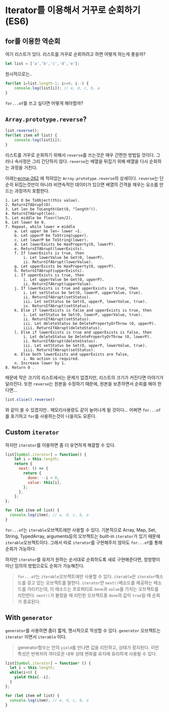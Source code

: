# Iterator를 이용해서 거꾸로 순회하기(ES6)

## for를 이용한 역순회

여기 리스트가 있다.
리스트를 거꾸로 순회하려고 하면 어떻게 하는게 좋을까?

``` js
let list = ['a','b','c','d','e'];
```

원시적으로는..

``` js
for(let i=list.length-1; i>=0; i--) {
    console.log(list[i]); // e, d, c, b, a
}
```

`for...of`를 쓰고 싶다면 어떻게 해아할까?

## `Array.prototype.reverse`?

``` js
list.reverse();
for(let item of list) {
    console.log(list[i]);
}
```

리스트를 거꾸로 순회하기 위해서 `reverse`를 쓰는것은 매우 간편한 방법일 것이다. 그러나 속사정은 그리 간단하지 않다. `reverse`는 배열을 뒤집기 위해 배열을 다시 순회하는 과정을 거친다.

아래는[ecma-262](https://www.ecma-international.org/ecma-262/6.0/#sec-array.prototype.reverse) 에 적혀있는 `Array.prototype.reverse`의 상세이다. `reverse`는 단순히 뒤집는것만이 아니라 비연속적인 데이터가 있으면 배열의 간격을 채우는 요소를 만드는 과정까지 포함한다. 

```
1. Let O be ToObject(this value).
2. ReturnIfAbrupt(O).
3. Let len be ToLength(Get(O, "length")).
4. ReturnIfAbrupt(len).
5. Let middle be floor(len/2).
6. Let lower be 0.
7. Repeat, while lower ≠ middle
    a. Let upper be len− lower −1.
    b. Let upperP be ToString(upper).
    c. Let lowerP be ToString(lower).
    d. Let lowerExists be HasProperty(O, lowerP).
    e. ReturnIfAbrupt(lowerExists).
    f. If lowerExists is true, then
        i. Let lowerValue be Get(O, lowerP).
        ii. ReturnIfAbrupt(lowerValue).
    g. Let upperExists be HasProperty(O, upperP).
    h. ReturnIfAbrupt(upperExists).
    i. If upperExists is true, then
        i. Let upperValue be Get(O, upperP).
        ii. ReturnIfAbrupt(upperValue).
    j. If lowerExists is true and upperExists is true, then
        i. Let setStatus be Set(O, lowerP, upperValue, true).
        ii. ReturnIfAbrupt(setStatus).
        iii. Let setStatus be Set(O, upperP, lowerValue, true).
        iv. ReturnIfAbrupt(setStatus).
    k. Else if lowerExists is false and upperExists is true, then
        i. Let setStatus be Set(O, lowerP, upperValue, true).
        ii. ReturnIfAbrupt(setStatus).
        iii. Let deleteStatus be DeletePropertyOrThrow (O, upperP).
        iiii. ReturnIfAbrupt(deleteStatus).
    l. Else if lowerExists is true and upperExists is false, then
        i. Let deleteStatus be DeletePropertyOrThrow (O, lowerP).
        ii. ReturnIfAbrupt(deleteStatus).
        iii. Let setStatus be Set(O, upperP, lowerValue, true).
        iiii. ReturnIfAbrupt(setStatus).
    m. Else both lowerExists and upperExists are false,
        i. No action is required.
    n. Increase lower by 1.
8. Return O .
```

때문에 작은 크기의 리스트에서는 문제가 없겠지만, 리스트의 크기가 커진다면 이야기가 달라진다.
또한 `reverse`는 원본을 수정하기 때문에, 원본을 보존하면서 순회를 해야 한다면...

``` js
list.slice().reverse()
```

와 같이 쓸 수 있겠지만.. 메모리사용량도 같이 늘어나게 될 것이다... 어쩌면 `for...of`를 포기하고 `for`를 사용하는것이 나을지도 모른다.

## Custom `iterator`

하지만 `iterator`를 이용하면 좀 더 유연하게 해결할 수 있다.

``` js
list[Symbol.iterator] = function() {
    let i = this.length;
    return {
      next: () => {
        return {
          done: --i < 0,
          value: this[i],
        };
      },
    };
};

for (let item of list) {
  console.log(item); // e, d, c, b, a
}
```

`for...of`는 `iterable`오브젝트에만 사용할 수 있다. 기본적으로 Array, Map, Set, String, TypedArray, arguments등의 오브젝트는 built-in `iterator`가 있기 때문에 `iterable`오브젝트이다. 그래서 따로 `iterator`를 구현해주지 않아도 `for...of`를 통해 순회가 가능하다.

하지만 `iterator`를 유저가 원하는 순서대로 순회하도록 새로 구현해준다면, 정방향이 아닌 임의의 방법으로도 순회가 가능해진다.

> `for...of`는 `iterable`오브젝트에만 사용할 수 있다. `iterable`은 `iterator`메소드를 갖고 있는 오브젝트를 말한다. `iterator`란 `next()`메소드를 제공하는 메소드를 가리키는데, 이 메소드는 프로퍼티로 `done`과 `value`를 가지는 오브젝트를 리턴한다. `next()`가 불렸을 때 리턴한 오브젝트중 `done`의 값이 `true`일 때 순회가 종료된다.

## With `generator`

`generator`를 사용하면 좀더 짧게, 명시적으로 작성할 수 있다. `generator` 오브젝트는  `iterator` 이면서 `iterable` 이다.

> generator함수는 안의 `yield`를 만나면 값을 리턴하고, 상태가 정지된다. 이런 특성은 반복자의 까다로운 내부 상태 변화를 유지에 유리하게 사용될 수 있다. 

``` js
list[Symbol.iterator] = function* () {
  let i = this.length;
  while(i>0) {
    yield this[--i];
  }
};

for (let item of list) {
  console.log(item); // e, d, c, b, a
}
```
